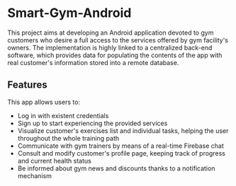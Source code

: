 # Smart-Gym-Android

This project aims at developing an Android application devoted to gym customers who desire a full access to the services offered by gym facility's owners.
The implementation is highly linked to a centralized back-end software, which provides data for populating the contents of the app with real customer's information stored into a remote database.

## Features

This app allows users to:

  - Log in with existent credentials
  - Sign up to start experiencing the provided services
  - Visualize customer's exercises list and individual tasks, helping the user throughout the whole training path
  - Communicate with gym trainers by means of a real-time Firebase chat
  - Consult and modify customer's profile page, keeping track of progress and current health status
  - Be informed about gym news and discounts thanks to a notification mechanism

